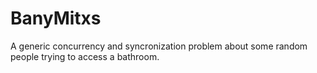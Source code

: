 # BanyMitxs
A generic concurrency and syncronization problem about some random people trying to access a bathroom.

